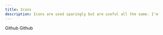 ```yaml
---
title: Icons
description: Icons are used sparingly but are useful all the same. I'm using SVG background images on any element. A text description with the `.icon__label` is positioned off screen so that it can still be read by a screen reader.
---
```

<span class="icon icon--github">Github</span>
<span class="icon icon--show-label icon--github">Github</span>
